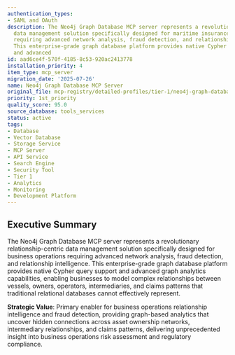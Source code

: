 ```yaml
---
authentication_types:
- SAML and OAuth
description: The Neo4j Graph Database MCP server represents a revolutionary relationship-centric
  data management solution specifically designed for maritime insurance operations
  requiring advanced network analysis, fraud detection, and relationship intelligence.
  This enterprise-grade graph database platform provides native Cypher query support
  and advanced
id: aad6ce4f-570f-4185-8c53-920ac2413778
installation_priority: 4
item_type: mcp_server
migration_date: '2025-07-26'
name: Neo4j Graph Database MCP Server
original_file: mcp-registry/detailed-profiles/tier-1/neo4j-graph-database-server-profile.md
priority: 1st_priority
quality_score: 95.0
source_database: tools_services
status: active
tags:
- Database
- Vector Database
- Storage Service
- MCP Server
- API Service
- Search Engine
- Security Tool
- Tier 1
- Analytics
- Monitoring
- Development Platform
---
```


## Executive Summary

The Neo4j Graph Database MCP server represents a revolutionary relationship-centric data management solution specifically designed for business operations requiring advanced network analysis, fraud detection, and relationship intelligence. This enterprise-grade graph database platform provides native Cypher query support and advanced graph analytics capabilities, enabling businesses to model complex relationships between vessels, owners, operators, intermediaries, and claims patterns that traditional relational databases cannot effectively represent.

**Strategic Value**: Primary enabler for business operations relationship intelligence and fraud detection, providing graph-based analytics that uncover hidden connections across asset ownership networks, intermediary relationships, and claims patterns, delivering unprecedented insight into business operations risk assessment and regulatory compliance.

